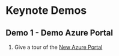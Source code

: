 ﻿# Keynote Demos

## Demo 1 - Demo Azure Portal

1. Give a tour of the [New Azure Portal](http://portal.azure.com)
